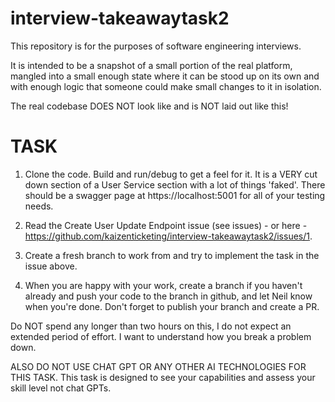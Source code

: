 # interview-takeawaytask2
This repository is for the purposes of software engineering interviews.

It is intended to be a snapshot of a small portion of the real platform, mangled into a small enough state where it can be stood up on its own and with enough logic that someone could make small changes to it in isolation.

The real codebase DOES NOT look like and is NOT laid out like this!

# TASK
1. Clone the code. Build and run/debug to get a feel for it. It is a VERY cut down section of a User Service section with a lot of things 'faked'. There should be a swagger page at https://localhost:5001 for all of your testing needs.

2. Read the Create User Update Endpoint issue (see issues) - or here - https://github.com/kaizenticketing/interview-takeawaytask2/issues/1.

3. Create a fresh branch to work from and try to implement the task in the issue above.

4. When you are happy with your work, create a branch if you haven't already and push your code to the branch in github, and let Neil know when you're done. Don't forget to publish your branch and create a PR.

Do NOT spend any longer than two hours on this, I do not expect an extended period of effort. I want to understand how you break a problem down.

ALSO DO NOT USE CHAT GPT OR ANY OTHER AI TECHNOLOGIES FOR THIS TASK. This task is designed to see your capabilities and assess your skill level not chat GPTs. 
